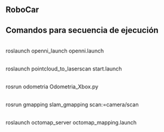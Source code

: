 ## RoboCar <br />
## Comandos para secuencia de ejecución 

<br />roslaunch openni_launch openni.launch

<br />roslaunch pointcloud_to_laserscan start.launch

<br />rosrun odometria Odometria_Xbox.py

<br />rosrun gmapping slam_gmapping scan:=camera/scan

<br />roslaunch octomap_server octomap_mapping.launch 
